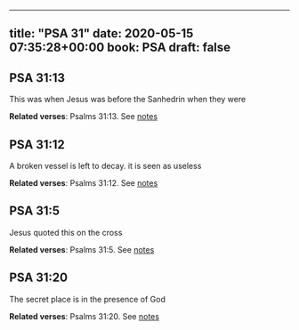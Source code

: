 
---
title: "PSA 31"
date: 2020-05-15 07:35:28+00:00
book: PSA
draft: false
---

## PSA 31:13

This was when Jesus was before the Sanhedrin when they were

**Related verses**: Psalms 31:13. See [notes](https://my.bible.com/notes/3429868017667531118)


## PSA 31:12

A broken vessel is left to decay. it is seen as useless

**Related verses**: Psalms 31:12. See [notes](https://my.bible.com/notes/3429864043723874635)


## PSA 31:5

Jesus quoted this on the cross

**Related verses**: Psalms 31:5. See [notes](https://my.bible.com/notes/3429862944589734211)


## PSA 31:20

The secret place is in the presence of God

**Related verses**: Psalms 31:20. See [notes](https://my.bible.com/notes/3241724487574217306)

